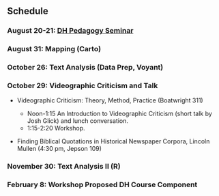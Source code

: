 ## Schedule

### August 20-21: [DH Pedagogy Seminar](https://github.com/nolauren/workshops/blob/master/urdhpedagogy/2dayseminar.md)

### August 31: Mapping (Carto)

### October 26: Text Analysis (Data Prep, Voyant)

### October 29: Videographic Criticism and Talk
 - Videographic Criticism: Theory, Method, Practice  (Boatwright 311)
    -  Noon-1:15 An Introduction to Videographic Criticism (short talk by Josh Glick) and lunch conversation.
    -  1:15-2:20 Workshop.
 
 - Finding Biblical Quotations in Historical Newspaper Corpora, Lincoln Mullen  (4:30 pm, Jepson 109)

### November 30: Text Analysis II (R)

### February 8: Workshop Proposed DH Course Component
